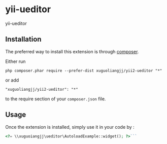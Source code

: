 yii-ueditor
===========
yii-ueditor

Installation
------------

The preferred way to install this extension is through [composer](http://getcomposer.org/download/).

Either run

```
php composer.phar require --prefer-dist xuguoliangjj/yii2-ueditor "*"
```

or add

```
"xuguoliangjj/yii2-ueditor": "*"
```

to the require section of your `composer.json` file.


Usage
-----

Once the extension is installed, simply use it in your code by  :

```php
<?= \\xuguoiangjj\ueditor\AutoloadExample::widget(); ?>```